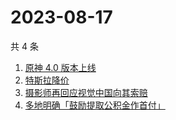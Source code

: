 # 2023-08-17

共 4 条

<!-- BEGIN ZHIHUSEARCH -->
<!-- 最后更新时间 Thu Aug 17 2023 02:13:28 GMT+0800 (China Standard Time) -->
1. [原神 4.0 版本上线](https://www.zhihu.com/search?q=原神%204.0%20版本上线)
1. [特斯拉降价](https://www.zhihu.com/search?q=特斯拉降价)
1. [摄影师再回应视觉中国向其索赔](https://www.zhihu.com/search?q=摄影师再回应视觉中国向其索赔)
1. [多地明确「鼓励提取公积金作首付」](https://www.zhihu.com/search?q=多地明确「鼓励提取公积金作首付」)
<!-- END ZHIHUSEARCH -->
